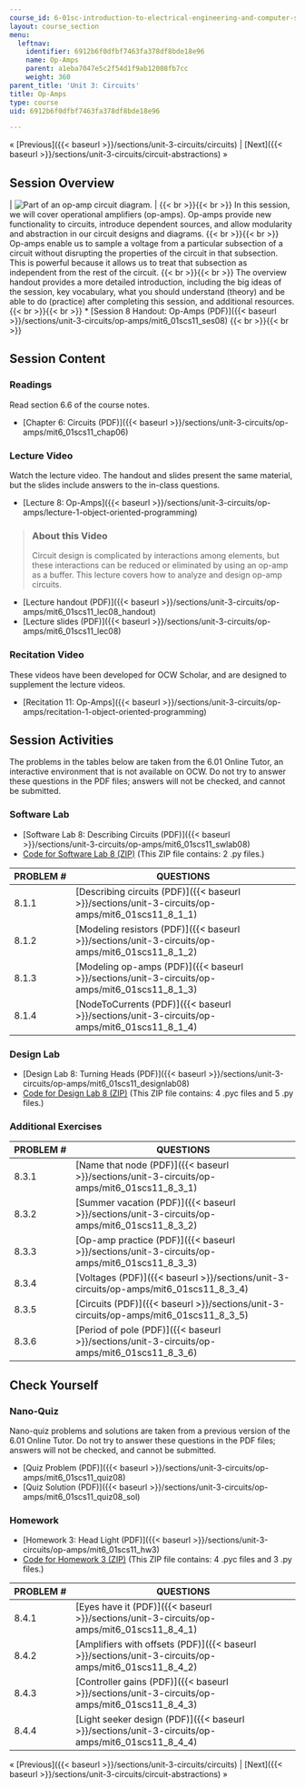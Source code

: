 ```yaml
---
course_id: 6-01sc-introduction-to-electrical-engineering-and-computer-science-i-spring-2011
layout: course_section
menu:
  leftnav:
    identifier: 6912b6f0dfbf7463fa378df8bde18e96
    name: Op-Amps
    parent: a1eba7047e5c2f54d1f9ab12008fb7cc
    weight: 360
parent_title: 'Unit 3: Circuits'
title: Op-Amps
type: course
uid: 6912b6f0dfbf7463fa378df8bde18e96

---
```


« [Previous]({{< baseurl >}}/sections/unit-3-circuits/circuits) | [Next]({{< baseurl >}}/sections/unit-3-circuits/circuit-abstractions) »

Session Overview
----------------

| ![Part of an op-amp circuit diagram.](/coursemedia/6-01sc-introduction-to-electrical-engineering-and-computer-science-i-spring-2011/b5aef6b5a06137da306345455aee4243_8.jpg) |  {{< br >}}{{< br >}} In this session, we will cover operational amplifiers (op-amps). Op-amps provide new functionality to circuits, introduce dependent sources, and allow modularity and abstraction in our circuit designs and diagrams. {{< br >}}{{< br >}} Op-amps enable us to sample a voltage from a particular subsection of a circuit without disrupting the properties of the circuit in that subsection. This is powerful because it allows us to treat that subsection as independent from the rest of the circuit. {{< br >}}{{< br >}} The overview handout provides a more detailed introduction, including the big ideas of the session, key vocabulary, what you should understand (theory) and be able to do (practice) after completing this session, and additional resources. {{< br >}}{{< br >}} *   [Session 8 Handout: Op-Amps (PDF)]({{< baseurl >}}/sections/unit-3-circuits/op-amps/mit6_01scs11_ses08) {{< br >}}{{< br >}}  

Session Content
---------------

### Readings

Read section 6.6 of the course notes.

*   [Chapter 6: Circuits (PDF)]({{< baseurl >}}/sections/unit-3-circuits/op-amps/mit6_01scs11_chap06)

### Lecture Video

Watch the lecture video. The handout and slides present the same material, but the slides include answers to the in-class questions.

*   [Lecture 8: Op-Amps]({{< baseurl >}}/sections/unit-3-circuits/op-amps/lecture-1-object-oriented-programming)

> ### About this Video
> 
> Circuit design is complicated by interactions among elements, but these interactions can be reduced or eliminated by using an op-amp as a buffer. This lecture covers how to analyze and design op-amp circuits.

*   [Lecture handout (PDF)]({{< baseurl >}}/sections/unit-3-circuits/op-amps/mit6_01scs11_lec08_handout)
*   [Lecture slides (PDF)]({{< baseurl >}}/sections/unit-3-circuits/op-amps/mit6_01scs11_lec08)

### Recitation Video

These videos have been developed for OCW Scholar, and are designed to supplement the lecture videos.

*   [Recitation 11: Op-Amps]({{< baseurl >}}/sections/unit-3-circuits/op-amps/recitation-1-object-oriented-programming)

Session Activities
------------------

The problems in the tables below are taken from the 6.01 Online Tutor, an interactive environment that is not available on OCW. Do not try to answer these questions in the PDF files; answers will not be checked, and cannot be submitted.

### Software Lab

*   [Software Lab 8: Describing Circuits (PDF)]({{< baseurl >}}/sections/unit-3-circuits/op-amps/mit6_01scs11_swlab08)
*   [Code for Software Lab 8 (ZIP)](/coursemedia/6-01sc-introduction-to-electrical-engineering-and-computer-science-i-spring-2011/873416b2d6d5b05223f2b3f8385c67e1_swLab08.zip) (This ZIP file contains: 2 .py files.)

| PROBLEM # | QUESTIONS |
| --- | --- |
| 8.1.1 | [Describing circuits (PDF)]({{< baseurl >}}/sections/unit-3-circuits/op-amps/mit6_01scs11_8_1_1) |
| 8.1.2 | [Modeling resistors (PDF)]({{< baseurl >}}/sections/unit-3-circuits/op-amps/mit6_01scs11_8_1_2) |
| 8.1.3 | [Modeling op-amps (PDF)]({{< baseurl >}}/sections/unit-3-circuits/op-amps/mit6_01scs11_8_1_3) |
| 8.1.4 | [NodeToCurrents (PDF)]({{< baseurl >}}/sections/unit-3-circuits/op-amps/mit6_01scs11_8_1_4) 

### Design Lab

*   [Design Lab 8: Turning Heads (PDF)]({{< baseurl >}}/sections/unit-3-circuits/op-amps/mit6_01scs11_designlab08)
*   [Code for Design Lab 8 (ZIP)](/coursemedia/6-01sc-introduction-to-electrical-engineering-and-computer-science-i-spring-2011/b8e08eda65640cd55a679fbda8975d69_designLab08.zip) (This ZIP file contains: 4 .pyc files and 5 .py files.)

### Additional Exercises

| PROBLEM # | QUESTIONS |
| --- | --- |
| 8.3.1 | [Name that node (PDF)]({{< baseurl >}}/sections/unit-3-circuits/op-amps/mit6_01scs11_8_3_1) |
| 8.3.2 | [Summer vacation (PDF)]({{< baseurl >}}/sections/unit-3-circuits/op-amps/mit6_01scs11_8_3_2) |
| 8.3.3 | [Op-amp practice (PDF)]({{< baseurl >}}/sections/unit-3-circuits/op-amps/mit6_01scs11_8_3_3) |
| 8.3.4 | [Voltages (PDF)]({{< baseurl >}}/sections/unit-3-circuits/op-amps/mit6_01scs11_8_3_4) |
| 8.3.5 | [Circuits (PDF)]({{< baseurl >}}/sections/unit-3-circuits/op-amps/mit6_01scs11_8_3_5) |
| 8.3.6 | [Period of pole (PDF)]({{< baseurl >}}/sections/unit-3-circuits/op-amps/mit6_01scs11_8_3_6) 

Check Yourself
--------------

### Nano-Quiz

Nano-quiz problems and solutions are taken from a previous version of the 6.01 Online Tutor. Do not try to answer these questions in the PDF files; answers will not be checked, and cannot be submitted.

*   [Quiz Problem (PDF)]({{< baseurl >}}/sections/unit-3-circuits/op-amps/mit6_01scs11_quiz08)
*   [Quiz Solution (PDF)]({{< baseurl >}}/sections/unit-3-circuits/op-amps/mit6_01scs11_quiz08_sol)

### Homework

*   [Homework 3: Head Light (PDF)]({{< baseurl >}}/sections/unit-3-circuits/op-amps/mit6_01scs11_hw3)
*   [Code for Homework 3 (ZIP)](/coursemedia/6-01sc-introduction-to-electrical-engineering-and-computer-science-i-spring-2011/d5dba7aec9eae45e070142b87f75149b_hw3.zip) (This ZIP file contains: 4 .pyc files and 3 .py files.)

| PROBLEM # | QUESTIONS |
| --- | --- |
| 8.4.1 | [Eyes have it (PDF)]({{< baseurl >}}/sections/unit-3-circuits/op-amps/mit6_01scs11_8_4_1) |
| 8.4.2 | [Amplifiers with offsets (PDF)]({{< baseurl >}}/sections/unit-3-circuits/op-amps/mit6_01scs11_8_4_2) |
| 8.4.3 | [Controller gains (PDF)]({{< baseurl >}}/sections/unit-3-circuits/op-amps/mit6_01scs11_8_4_3) |
| 8.4.4 | [Light seeker design (PDF)]({{< baseurl >}}/sections/unit-3-circuits/op-amps/mit6_01scs11_8_4_4) 

« [Previous]({{< baseurl >}}/sections/unit-3-circuits/circuits) | [Next]({{< baseurl >}}/sections/unit-3-circuits/circuit-abstractions) »